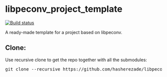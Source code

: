# libpeconv_project_template
[![Build status](https://ci.appveyor.com/api/projects/status/tmb67v9ygrhm03k9?svg=true)](https://ci.appveyor.com/project/hasherezade/libpeconv-project-template)

A ready-made template for a project based on libpeconv.

Clone:
-
Use recursive clone to get the repo together with all the submodules:
<pre>
git clone --recursive https://github.com/hasherezade/libpeconv_project_template.git
</pre>

